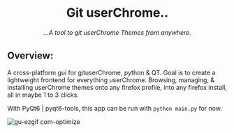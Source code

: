 <div align="center">

# Git userChrome..

###### ...A tool to git userChrome Themes from anywhere.

</div>

## Overview:

A cross-platform gui for gituserChrome, python & QT. Goal is to create a lightweight frontend for everything userChrome. Browsing, managing, & installing userChrome themes onto any firefox profile, into any firefox install, all in maybe 1 to 3 clicks.

With PyQt6 | pyqt6-tools, this app can be run with `python main.py` for now.


![gu-ezgif com-optimize](https://github.com/user-attachments/assets/3bfa2aec-5e01-4d7f-97ef-008da76ca36c)


<!--


- This is pretty much first attempt at making a gui for anything & first attempt at using python. So we'll see how this goes..
- My approach is a bit on the easy side, 99% of the ui was made in qtdesigner, so I pretty much skipped the how-to create part & focus more on assigning functionality, eventually I'll need to revisit this and learn, because the overall sizing of elements in the scrollable widget need work
- Sidebar trigger needs better placement (preferably by having the tab index moved left. Im going to end up blowing up this entire layout just to accomplish that
- Dialog buttons need to be replaced in favor of toggle switches. There was a hacky approach that I thought of, using ui/button/toggle gifs and setting the gifs to a midway state on selection, then end/begin state on unselection. Harder then it seems. Might need a library instead
- Notification, button inputs need better visual acknowledgement


-->
